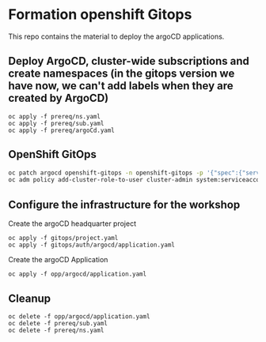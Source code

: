 # Formation openshift Gitops

This repo contains the material to deploy the argoCD applications.

## Deploy ArgoCD, cluster-wide subscriptions and create namespaces (in the gitops version we have now, we can't add labels when they are created by ArgoCD)

```shell
oc apply -f prereq/ns.yaml
oc apply -f prereq/sub.yaml
oc apply -f prereq/argoCd.yaml
```

## OpenShift GitOps

```sh
oc patch argocd openshift-gitops -n openshift-gitops -p '{"spec":{"server":{"insecure":true,"route":{"enabled": true,"tls":{"termination":"edge","insecureEdgeTerminationPolicy":"Redirect"}}}}}' --type=merge
oc adm policy add-cluster-role-to-user cluster-admin system:serviceaccount:openshift-gitops-operator:argocd-argocd-application-controller
```

## Configure the infrastructure for the workshop

Create the argoCD headquarter project

```shell
oc apply -f gitops/project.yaml
oc apply -f gitops/auth/argocd/application.yaml
```

Create the argoCD Application

```shell
oc apply -f opp/argocd/application.yaml
```

## Cleanup

```shell
oc delete -f opp/argocd/application.yaml
oc delete -f prereq/sub.yaml
oc delete -f prereq/ns.yaml
```

